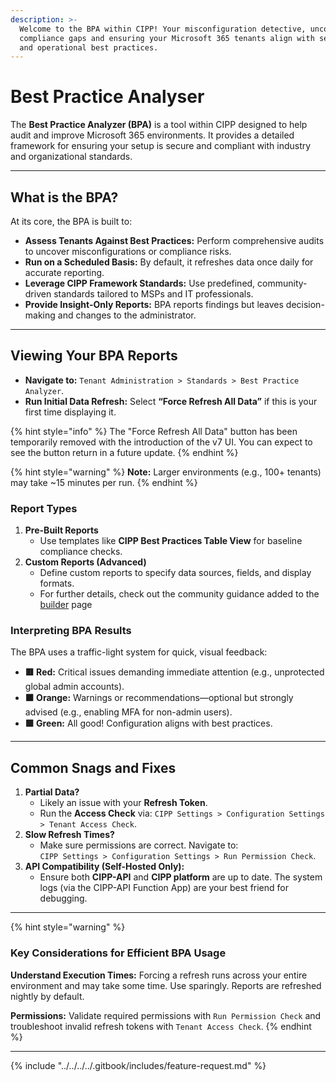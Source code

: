 ```yaml
---
description: >-
  Welcome to the BPA within CIPP! Your misconfiguration detective, uncovering
  compliance gaps and ensuring your Microsoft 365 tenants align with security
  and operational best practices.
---
```


# Best Practice Analyser

The **Best Practice Analyzer (BPA)** is a tool within CIPP designed to help audit and improve Microsoft 365 environments. It provides a detailed framework for ensuring your setup is secure and compliant with industry and organizational standards.

***

## **What is the BPA?**

At its core, the BPA is built to:

* **Assess Tenants Against Best Practices:** Perform comprehensive audits to uncover misconfigurations or compliance risks.
* **Run on a Scheduled Basis:** By default, it refreshes data once daily for accurate reporting.
* **Leverage CIPP Framework Standards:** Use predefined, community-driven standards tailored to MSPs and IT professionals.
* **Provide Insight-Only Reports:** BPA reports findings but leaves decision-making and changes to the administrator.

***

## **Viewing Your BPA Reports**

* **Navigate to:** `Tenant Administration > Standards > Best Practice Analyzer`.
* **Run Initial Data Refresh:** Select **“Force Refresh All Data”** if this is your first time displaying it.

{% hint style="info" %}
The "Force Refresh All Data" button has been temporarily removed with the introduction of the v7 UI. You can expect to see the button return in a future update.
{% endhint %}

{% hint style="warning" %}
**Note:** Larger environments (e.g., 100+ tenants) may take \~15 minutes per run.
{% endhint %}

### **Report Types**

1. **Pre-Built Reports**
   * Use templates like **CIPP Best Practices Table View** for baseline compliance checks.
2. **Custom Reports (Advanced)**
   * Define custom reports to specify data sources, fields, and display formats.&#x20;
   * For further details, check out the community guidance added to the [builder](builder/ "mention") page

### **Interpreting BPA Results**

The BPA uses a traffic-light system for quick, visual feedback:

* **🟥 Red:** Critical issues demanding immediate attention (e.g., unprotected global admin accounts).
* **🟧 Orange:** Warnings or recommendations—optional but strongly advised (e.g., enabling MFA for non-admin users).
* **🟩 Green:** All good! Configuration aligns with best practices.

***

## **Common Snags and Fixes**

1. **Partial Data?**
   * Likely an issue with your **Refresh Token**.
   * Run the **Access Check** via: `CIPP Settings > Configuration Settings > Tenant Access Check`.
2. **Slow Refresh Times?**
   * Make sure permissions are correct. Navigate to:\
     `CIPP Settings > Configuration Settings > Run Permission Check`.
3. **API Compatibility (Self-Hosted Only):**
   * Ensure both **CIPP-API** and **CIPP platform** are up to date. The system logs (via the CIPP-API Function App) are your best friend for debugging.

***

{% hint style="warning" %}
### **Key Considerations for Efficient BPA Usage**

**Understand Execution Times:** Forcing a refresh runs across your entire environment and may take some time. Use sparingly. Reports are refreshed nightly by default.

**Permissions:** Validate required permissions with `Run Permission Check` and troubleshoot invalid refresh tokens with `Tenant Access Check`.
{% endhint %}

***

{% include "../../../../.gitbook/includes/feature-request.md" %}

